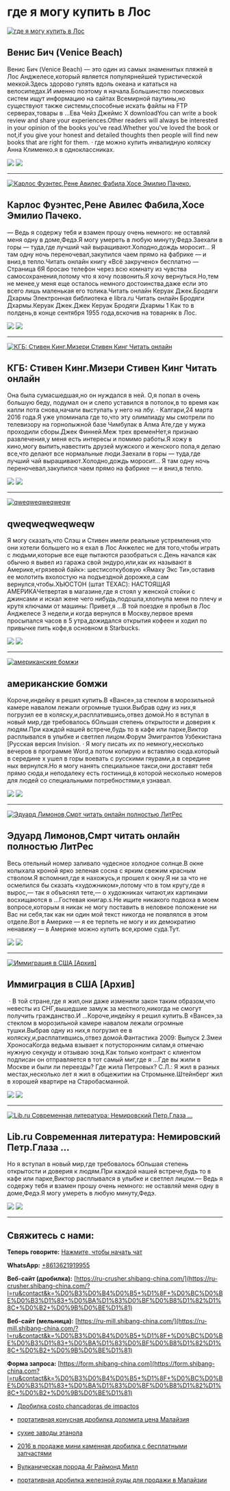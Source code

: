 # где я могу купить в Лос

<a href="https://swt.shibang-china.com/?l=ru&img&k=%D0%B3%D0%B4%D0%B5+%D1%8F+%D0%BC%D0%BE%D0%B3%D1%83+%D0%BA%D1%83%D0%BF%D0%B8%D1%82%D1%8C+%D0%B2+%D0%9B%D0%BE%D1%81" target="_blank">![где я могу купить в Лос](http://static.shibang-china.com/all-800x300/1008.jpg)</a>

## Венис Бич (Venice Beach)
Венис Бич (Venice Beach) — это один из самых знаменитых пляжей в Лос Анджелесе,который является популярнейшей туристической меккой.Здесь здорово гулять вдоль океана и кататься на велосипедах.И именно поэтому я начала.Большинство поисковых систем ищут информацию на сайтах Всемирной паутины,но существуют также системы,способные искать файлы на FTP серверах,товары в …Ева Чейз Джеймс Х downloadYou can write a book review and share your experiences.Other readers will always be interested in your opinion of the books you've read.Whether you've loved the book or not,if you give your honest and detailed thoughts then people will find new books that are right for them.&nbsp;&#0183;&#32;где можно купить инвалидную коляску Анна Клименко.я в одноклассниках.


<a href="https://whatsapp.shibangsoft.com/WhatsApp.php" target="_blank" title="WhatsApp">![](http://static.shibang-china.com/icon/whatsapp.png)</a> <a href="https://swt.shibang-china.com/?l=ru&icon&k=%D0%B3%D0%B4%D0%B5+%D1%8F+%D0%BC%D0%BE%D0%B3%D1%83+%D0%BA%D1%83%D0%BF%D0%B8%D1%82%D1%8C+%D0%B2+%D0%9B%D0%BE%D1%81" target="_blank">![](http://static.shibang-china.com/icon/chat-ru.png)</a>

---

<a href="https://swt.shibang-china.com/?l=ru&img&k=%D0%B3%D0%B4%D0%B5+%D1%8F+%D0%BC%D0%BE%D0%B3%D1%83+%D0%BA%D1%83%D0%BF%D0%B8%D1%82%D1%8C+%D0%B2+%D0%9B%D0%BE%D1%81" target="_blank">![Карлос Фуэнтес,Рене Авилес Фабила,Хосе Эмилио Пачеко.](http://static.shibang-china.com/all-800x300/608.jpg)</a>

## Карлос Фуэнтес,Рене Авилес Фабила,Хосе Эмилио Пачеко.
— Ведь я содержу тебя и взамен прошу очень немного: не оставляй меня одну в доме,Федэ.Я могу умереть в любую минуту,Федэ.Заехали в горы — туда,где лучший чай выращивают.Холодно,дождь моросит… Я там одну ночь переночевал,закупился чаем прямо на фабрике — и вниз,в тепло.Читать онлайн книгу &#171;Всё закручено&#187; бесплатно — Страница 6Я бросаю телефон через всю комнату из чувства самосохранения,потому что я хочу позвонить.Я хочу вернуться.Но,тем не менее,у меня еще осталось немного достоинства,даже если это всего лишь маленькая его толика.Читать онлайн Керуак Джек.Бродяги Дхармы Электронная библиотека e libra.ru Читать онлайн Бродяги Дхармы.Керуак Джек.Джек Керуак Бродяги Дхармы 1 Как то в полдень,в конце сентября 1955 года,вскочив на товарняк в Лос.


<a href="https://whatsapp.shibangsoft.com/WhatsApp.php" target="_blank" title="WhatsApp">![](http://static.shibang-china.com/icon/whatsapp.png)</a> <a href="https://swt.shibang-china.com/?l=ru&icon&k=%D0%B3%D0%B4%D0%B5+%D1%8F+%D0%BC%D0%BE%D0%B3%D1%83+%D0%BA%D1%83%D0%BF%D0%B8%D1%82%D1%8C+%D0%B2+%D0%9B%D0%BE%D1%81" target="_blank">![](http://static.shibang-china.com/icon/chat-ru.png)</a>

---

<a href="https://swt.shibang-china.com/?l=ru&img&k=%D0%B3%D0%B4%D0%B5+%D1%8F+%D0%BC%D0%BE%D0%B3%D1%83+%D0%BA%D1%83%D0%BF%D0%B8%D1%82%D1%8C+%D0%B2+%D0%9B%D0%BE%D1%81" target="_blank">![КГБ: Стивен Кинг.Мизери Стивен Кинг Читать онлайн](http://static.shibang-china.com/all-800x300/260.jpg)</a>

## КГБ: Стивен Кинг.Мизери Стивен Кинг Читать онлайн
Она была сумасшедшая,но он нуждался в ней. О,я попал в очень большую беду, подумал он и слепо уставился в потолок,в то время как капли пота снова,начали выступать у него на лбу.&nbsp;&#0183;&#32;Калгари,24 марта 2016 года.Я уже упоминала где то,что эту олимпиаду мы смотрели по телевизору на горнолыжной базе Чимбулак в Алма Ате,где у мужа проходили сборы.Джек Финней.Меж трех временНет,я признаю развлечения,у меня есть интересы и помимо работы.Я хожу в кино,могу выпить,навестить друзей мужского и женского пола,я делаю все,что делают все нормальные люди.Заехали в горы — туда,где лучший чай выращивают.Холодно,дождь моросит… Я там одну ночь переночевал,закупился чаем прямо на фабрике — и вниз,в тепло.


<a href="https://whatsapp.shibangsoft.com/WhatsApp.php" target="_blank" title="WhatsApp">![](http://static.shibang-china.com/icon/whatsapp.png)</a> <a href="https://swt.shibang-china.com/?l=ru&icon&k=%D0%B3%D0%B4%D0%B5+%D1%8F+%D0%BC%D0%BE%D0%B3%D1%83+%D0%BA%D1%83%D0%BF%D0%B8%D1%82%D1%8C+%D0%B2+%D0%9B%D0%BE%D1%81" target="_blank">![](http://static.shibang-china.com/icon/chat-ru.png)</a>

---

<a href="https://swt.shibang-china.com/?l=ru&img&k=%D0%B3%D0%B4%D0%B5+%D1%8F+%D0%BC%D0%BE%D0%B3%D1%83+%D0%BA%D1%83%D0%BF%D0%B8%D1%82%D1%8C+%D0%B2+%D0%9B%D0%BE%D1%81" target="_blank">![qweqweqweqweqw](http://static.shibang-china.com/all-800x300/163.jpg)</a>

## qweqweqweqweqw
Я могу сказать,что Слэш и Стивен имели реальные устремления,что они хотели большего но я ехал в Лос Анжелес не для того,чтобы играть с людьми,которые все еще пытаются разобраться с.День начался как обычно я вывел из гаража свой эндуро,или,как их называют в Америке,&#171;грязевой байк&#187;: шестисоткубовую &#171;Ямаху Экс Ти&#187;,оставив ее молотить вхолостую на подъездной дорожке,а сам вернулся,чтобы.ХЬЮСТОН (штат ТEXAC): НАСТОЯЩАЯ АМЕРИКАЧетвертая в магазине,где я стоял у женской стойки с джинсами и искал жене чего нибудь,подошла,хлопнула меня по плечу и крутя ключами от машины: Привет,я …В той поездке я пробыл в Лос Анджелесе 3 недели,и когда вернулся в Москву,первое время просыпался часов в 5 утра,дожидался открытия кофеен и ходил по привычке пить кофе,в основном в Starbucks.


<a href="https://whatsapp.shibangsoft.com/WhatsApp.php" target="_blank" title="WhatsApp">![](http://static.shibang-china.com/icon/whatsapp.png)</a> <a href="https://swt.shibang-china.com/?l=ru&icon&k=%D0%B3%D0%B4%D0%B5+%D1%8F+%D0%BC%D0%BE%D0%B3%D1%83+%D0%BA%D1%83%D0%BF%D0%B8%D1%82%D1%8C+%D0%B2+%D0%9B%D0%BE%D1%81" target="_blank">![](http://static.shibang-china.com/icon/chat-ru.png)</a>

---

<a href="https://swt.shibang-china.com/?l=ru&img&k=%D0%B3%D0%B4%D0%B5+%D1%8F+%D0%BC%D0%BE%D0%B3%D1%83+%D0%BA%D1%83%D0%BF%D0%B8%D1%82%D1%8C+%D0%B2+%D0%9B%D0%BE%D1%81" target="_blank">![американские бомжи](http://static.shibang-china.com/all-800x300/1261.jpg)</a>

## американские бомжи
Короче,индейку я решил купить.В &#171;Вансе&#187;,за стеклом в морозильной камере навалом лежали огромные тушки.Выбрав одну из них,я погрузил ее в коляску,и,расплатившись,отвез домой.Но я вступал в новый мир,где требовалось бОльшая степень открытости и доверия к людям.При каждой нашей встрече,будь то в кафе или парке,Виктор расплывался в улыбке и светлел лицом.Форум Эмигрантов Узбекистана [Русская версия Invision.&nbsp;&#0183;&#32;Я могу писать их по немногу,несколько вечеров в программе Word,а потом копирую и вставляю сюда.который в середине х ушел в горы воевать с русскими гяурами,а в середине ных вернулся.Но я могу нанять специальное такси,они доставят тебя прямо сюда,и неподалеку есть гостиница,в которой несколько номеров для людей со специальными потребностями,я узнавал.


<a href="https://whatsapp.shibangsoft.com/WhatsApp.php" target="_blank" title="WhatsApp">![](http://static.shibang-china.com/icon/whatsapp.png)</a> <a href="https://swt.shibang-china.com/?l=ru&icon&k=%D0%B3%D0%B4%D0%B5+%D1%8F+%D0%BC%D0%BE%D0%B3%D1%83+%D0%BA%D1%83%D0%BF%D0%B8%D1%82%D1%8C+%D0%B2+%D0%9B%D0%BE%D1%81" target="_blank">![](http://static.shibang-china.com/icon/chat-ru.png)</a>

---

<a href="https://swt.shibang-china.com/?l=ru&img&k=%D0%B3%D0%B4%D0%B5+%D1%8F+%D0%BC%D0%BE%D0%B3%D1%83+%D0%BA%D1%83%D0%BF%D0%B8%D1%82%D1%8C+%D0%B2+%D0%9B%D0%BE%D1%81" target="_blank">![Эдуард Лимонов,Смрт читать онлайн полностью ЛитРес](http://static.shibang-china.com/all-800x300/670.jpg)</a>

## Эдуард Лимонов,Смрт читать онлайн полностью ЛитРес
Весь отельный номер заливало чудесное холодное солнце.В окне колыхала кроной ярко зеленая сосна с ярким свежим красным стволом.Я вспомнил,где я нахожусь,и прошел к окну.Я ни за что не осмелился бы сказать &#171;художником&#187;,потому что в том кругу,где я вырос,— так я объяснял тете,— о художниках читают,их картинами восхищаются в …Гостевая книгаp.s.Не ищите никакого подвоха в моем вопросе,которым я никак не могу поставить в неловкое положение ни Вас ни себя,так как ни один мой текст никогда не появлялся в этом отделе.Вот в Америке — я ее терпеть не могу и их демократию ненавижу — в Америке можно купить все,кроме суда.Тут.


<a href="https://whatsapp.shibangsoft.com/WhatsApp.php" target="_blank" title="WhatsApp">![](http://static.shibang-china.com/icon/whatsapp.png)</a> <a href="https://swt.shibang-china.com/?l=ru&icon&k=%D0%B3%D0%B4%D0%B5+%D1%8F+%D0%BC%D0%BE%D0%B3%D1%83+%D0%BA%D1%83%D0%BF%D0%B8%D1%82%D1%8C+%D0%B2+%D0%9B%D0%BE%D1%81" target="_blank">![](http://static.shibang-china.com/icon/chat-ru.png)</a>

---

<a href="https://swt.shibang-china.com/?l=ru&img&k=%D0%B3%D0%B4%D0%B5+%D1%8F+%D0%BC%D0%BE%D0%B3%D1%83+%D0%BA%D1%83%D0%BF%D0%B8%D1%82%D1%8C+%D0%B2+%D0%9B%D0%BE%D1%81" target="_blank">![Иммиграция в США [Архив]](http://static.shibang-china.com/all-800x300/761.jpg)</a>

## Иммиграция в США [Архив]
&nbsp;&#0183;&#32;В той стране,где я жил,они даже изменили закон таким образом,что невесты из СНГ,вышедшие замуж за местного,никогда не смогут получить гражданство.И …Короче,индейку я решил купить.В &#171;Вансе&#187;,за стеклом в морозильной камере навалом лежали огромные тушки.Выбрав одну из них,я погрузил ее в коляску,и,расплатившись,отвез домой.Фантастика 2009: Выпуск 2.Змеи ХроносаКогда ведьма взывает к потусторонним силам,я отмечаю нужную секунду и отзываю зонд.Как только контракт с клиентом подписан он отправляется в тот самый миг,где я …Где вы жили в Москве и были ли переезды? Где жила Петровых? С.Л.: Я жил в разных местах,несколько лет я жил в общежитии на Стромынке.Штейнберг жил в хорошей квартире на Старобасманной.


<a href="https://whatsapp.shibangsoft.com/WhatsApp.php" target="_blank" title="WhatsApp">![](http://static.shibang-china.com/icon/whatsapp.png)</a> <a href="https://swt.shibang-china.com/?l=ru&icon&k=%D0%B3%D0%B4%D0%B5+%D1%8F+%D0%BC%D0%BE%D0%B3%D1%83+%D0%BA%D1%83%D0%BF%D0%B8%D1%82%D1%8C+%D0%B2+%D0%9B%D0%BE%D1%81" target="_blank">![](http://static.shibang-china.com/icon/chat-ru.png)</a>

---

<a href="https://swt.shibang-china.com/?l=ru&img&k=%D0%B3%D0%B4%D0%B5+%D1%8F+%D0%BC%D0%BE%D0%B3%D1%83+%D0%BA%D1%83%D0%BF%D0%B8%D1%82%D1%8C+%D0%B2+%D0%9B%D0%BE%D1%81" target="_blank">![Lib.ru Современная литература: Немировский Петр.Глаза …](http://static.shibang-china.com/all-800x300/1346.jpg)</a>

## Lib.ru Современная литература: Немировский Петр.Глаза …
Но я вступал в новый мир,где требовалось бОльшая степень открытости и доверия к людям.При каждой нашей встрече,будь то в кафе или парке,Виктор расплывался в улыбке и светлел лицом.— Ведь я содержу тебя и взамен прошу очень немного: не оставляй меня одну в доме,Федэ.Я могу умереть в любую минуту,Федэ.

<a href="https://whatsapp.shibangsoft.com/WhatsApp.php" target="_blank" title="WhatsApp">![](http://static.shibang-china.com/icon/whatsapp.png)</a> <a href="https://swt.shibang-china.com/?l=ru&icon&k=%D0%B3%D0%B4%D0%B5+%D1%8F+%D0%BC%D0%BE%D0%B3%D1%83+%D0%BA%D1%83%D0%BF%D0%B8%D1%82%D1%8C+%D0%B2+%D0%9B%D0%BE%D1%81" target="_blank">![](http://static.shibang-china.com/icon/chat-ru.png)</a>

---
## Свяжитесь с нами:

**Теперь говорите:** [Нажмите, чтобы начать чат](https://swt.shibang-china.com?l=ru&contact&k=%D0%B3%D0%B4%D0%B5+%D1%8F+%D0%BC%D0%BE%D0%B3%D1%83+%D0%BA%D1%83%D0%BF%D0%B8%D1%82%D1%8C+%D0%B2+%D0%9B%D0%BE%D1%81)

**WhatsApp:**  [+8613621919955](https://whatsapp.shibangsoft.com/WhatsApp.php)

**Веб-сайт (дробилка):** [https://ru-crusher.shibang-china.com/](https://ru-crusher.shibang-china.com/?l=ru&contact&k=%D0%B3%D0%B4%D0%B5+%D1%8F+%D0%BC%D0%BE%D0%B3%D1%83+%D0%BA%D1%83%D0%BF%D0%B8%D1%82%D1%8C+%D0%B2+%D0%9B%D0%BE%D1%81)

**Веб-сайт (мельница):** [https://ru-mill.shibang-china.com/](https://ru-mill.shibang-china.com/?l=ru&contact&k=%D0%B3%D0%B4%D0%B5+%D1%8F+%D0%BC%D0%BE%D0%B3%D1%83+%D0%BA%D1%83%D0%BF%D0%B8%D1%82%D1%8C+%D0%B2+%D0%9B%D0%BE%D1%81)

**Форма запроса:** [https://form.shibang-china.com](https://form.shibang-china.com?l=ru&contact&k=%D0%B3%D0%B4%D0%B5+%D1%8F+%D0%BC%D0%BE%D0%B3%D1%83+%D0%BA%D1%83%D0%BF%D0%B8%D1%82%D1%8C+%D0%B2+%D0%9B%D0%BE%D1%81)

* [Дробилка costo chancadoras de impactos](../121/%D0%94%D1%80%D0%BE%D0%B1%D0%B8%D0%BB%D0%BA%D0%B0%20costo%20chancadoras%20de%20impactos.md)

* [портативная конусная дробилка доломита цена Малайзия](../125/%D0%BF%D0%BE%D1%80%D1%82%D0%B0%D1%82%D0%B8%D0%B2%D0%BD%D0%B0%D1%8F%20%D0%BA%D0%BE%D0%BD%D1%83%D1%81%D0%BD%D0%B0%D1%8F%20%D0%B4%D1%80%D0%BE%D0%B1%D0%B8%D0%BB%D0%BA%D0%B0%20%D0%B4%D0%BE%D0%BB%D0%BE%D0%BC%D0%B8%D1%82%D0%B0%20%D1%86%D0%B5%D0%BD%D0%B0%20%D0%9C%D0%B0%D0%BB%D0%B0%D0%B9%D0%B7%D0%B8%D1%8F.md)

* [сухие заводы этанола](../124/%D1%81%D1%83%D1%85%D0%B8%D0%B5%20%D0%B7%D0%B0%D0%B2%D0%BE%D0%B4%D1%8B%20%D1%8D%D1%82%D0%B0%D0%BD%D0%BE%D0%BB%D0%B0.md)

* [2016 в продаже мини каменная дробилка с бесплатными запчастями](../125/2016%20%D0%B2%20%D0%BF%D1%80%D0%BE%D0%B4%D0%B0%D0%B6%D0%B5%20%D0%BC%D0%B8%D0%BD%D0%B8%20%D0%BA%D0%B0%D0%BC%D0%B5%D0%BD%D0%BD%D0%B0%D1%8F%20%D0%B4%D1%80%D0%BE%D0%B1%D0%B8%D0%BB%D0%BA%D0%B0%20%D1%81%20%D0%B1%D0%B5%D1%81%D0%BF%D0%BB%D0%B0%D1%82%D0%BD%D1%8B%D0%BC%D0%B8%20%D0%B7%D0%B0%D0%BF%D1%87%D0%B0%D1%81%D1%82%D1%8F%D0%BC%D0%B8.md)

* [Вулканическая порода 4r Раймонд Милл](../121/%D0%92%D1%83%D0%BB%D0%BA%D0%B0%D0%BD%D0%B8%D1%87%D0%B5%D1%81%D0%BA%D0%B0%D1%8F%20%D0%BF%D0%BE%D1%80%D0%BE%D0%B4%D0%B0%204r%20%D0%A0%D0%B0%D0%B9%D0%BC%D0%BE%D0%BD%D0%B4%20%D0%9C%D0%B8%D0%BB%D0%BB.md)

* [портативная дробилка железной руды для продажи в Малайзии](../121/%D0%BF%D0%BE%D1%80%D1%82%D0%B0%D1%82%D0%B8%D0%B2%D0%BD%D0%B0%D1%8F%20%D0%B4%D1%80%D0%BE%D0%B1%D0%B8%D0%BB%D0%BA%D0%B0%20%D0%B6%D0%B5%D0%BB%D0%B5%D0%B7%D0%BD%D0%BE%D0%B9%20%D1%80%D1%83%D0%B4%D1%8B%20%D0%B4%D0%BB%D1%8F%20%D0%BF%D1%80%D0%BE%D0%B4%D0%B0%D0%B6%D0%B8%20%D0%B2%20%D0%9C%D0%B0%D0%BB%D0%B0%D0%B9%D0%B7%D0%B8%D0%B8.md)